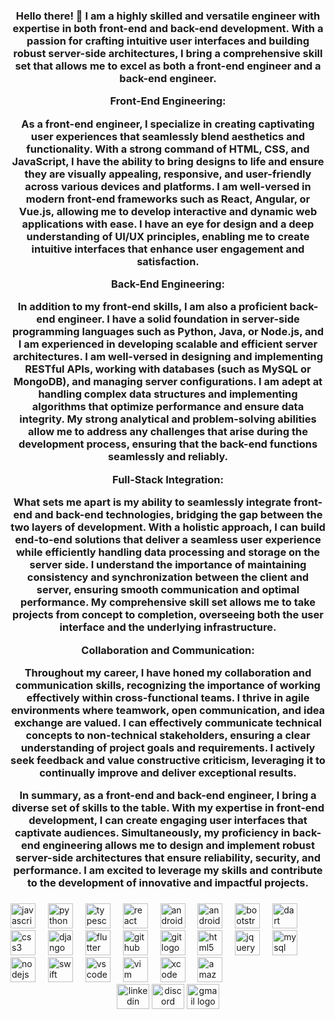 <h3 align="center">Hello there! 👋 I am a highly skilled and versatile engineer with expertise in both front-end and back-end development. With a passion for crafting intuitive user interfaces and building robust server-side architectures, I bring a comprehensive skill set that allows me to excel as both a front-end engineer and a back-end engineer.

Front-End Engineering:

As a front-end engineer, I specialize in creating captivating user experiences that seamlessly blend aesthetics and functionality. With a strong command of HTML, CSS, and JavaScript, I have the ability to bring designs to life and ensure they are visually appealing, responsive, and user-friendly across various devices and platforms. I am well-versed in modern front-end frameworks such as React, Angular, or Vue.js, allowing me to develop interactive and dynamic web applications with ease. I have an eye for design and a deep understanding of UI/UX principles, enabling me to create intuitive interfaces that enhance user engagement and satisfaction.

Back-End Engineering:

In addition to my front-end skills, I am also a proficient back-end engineer. I have a solid foundation in server-side programming languages such as Python, Java, or Node.js, and I am experienced in developing scalable and efficient server architectures. I am well-versed in designing and implementing RESTful APIs, working with databases (such as MySQL or MongoDB), and managing server configurations. I am adept at handling complex data structures and implementing algorithms that optimize performance and ensure data integrity. My strong analytical and problem-solving abilities allow me to address any challenges that arise during the development process, ensuring that the back-end functions seamlessly and reliably.

Full-Stack Integration:

What sets me apart is my ability to seamlessly integrate front-end and back-end technologies, bridging the gap between the two layers of development. With a holistic approach, I can build end-to-end solutions that deliver a seamless user experience while efficiently handling data processing and storage on the server side. I understand the importance of maintaining consistency and synchronization between the client and server, ensuring smooth communication and optimal performance. My comprehensive skill set allows me to take projects from concept to completion, overseeing both the user interface and the underlying infrastructure.

Collaboration and Communication:

Throughout my career, I have honed my collaboration and communication skills, recognizing the importance of working effectively within cross-functional teams. I thrive in agile environments where teamwork, open communication, and idea exchange are valued. I can effectively communicate technical concepts to non-technical stakeholders, ensuring a clear understanding of project goals and requirements. I actively seek feedback and value constructive criticism, leveraging it to continually improve and deliver exceptional results.

In summary, as a front-end and back-end engineer, I bring a diverse set of skills to the table. With my expertise in front-end development, I can create engaging user interfaces that captivate audiences. Simultaneously, my proficiency in back-end engineering allows me to design and implement robust server-side architectures that ensure reliability, security, and performance. I am excited to leverage my skills and contribute to the development of innovative and impactful projects.</h3>


###

<div align="left">
  <img src="https://cdn.jsdelivr.net/gh/devicons/devicon/icons/javascript/javascript-original.svg" height="40" alt="javascript logo"  />
  <img width="12" />
  <img src="https://cdn.jsdelivr.net/gh/devicons/devicon/icons/python/python-original.svg" height="40" alt="python logo"  />
  <img width="12" />
  <img src="https://cdn.jsdelivr.net/gh/devicons/devicon/icons/typescript/typescript-original.svg" height="40" alt="typescript logo"  />
  <img width="12" />
  <img src="https://cdn.jsdelivr.net/gh/devicons/devicon/icons/react/react-original.svg" height="40" alt="react logo"  />
  <img width="12" />
  <img src="https://cdn.jsdelivr.net/gh/devicons/devicon/icons/androidstudio/androidstudio-original.svg" height="40" alt="androidstudio logo"  />
  <img width="12" />
  <img src="https://cdn.jsdelivr.net/gh/devicons/devicon/icons/android/android-original.svg" height="40" alt="android logo"  />
  <img width="12" />
  <img src="https://cdn.jsdelivr.net/gh/devicons/devicon/icons/bootstrap/bootstrap-original.svg" height="40" alt="bootstrap logo"  />
  <img width="12" />
  <img src="https://cdn.jsdelivr.net/gh/devicons/devicon/icons/dart/dart-original.svg" height="40" alt="dart logo"  />
  <img width="12" />
  <img src="https://cdn.jsdelivr.net/gh/devicons/devicon/icons/css3/css3-original.svg" height="40" alt="css3 logo"  />
  <img width="12" />
  <img src="https://cdn.jsdelivr.net/gh/devicons/devicon/icons/django/django-plain.svg" height="40" alt="django logo"  />
  <img width="12" />
  <img src="https://cdn.jsdelivr.net/gh/devicons/devicon/icons/flutter/flutter-original.svg" height="40" alt="flutter logo"  />
  <img width="12" />
  <img src="https://cdn.jsdelivr.net/gh/devicons/devicon/icons/github/github-original.svg" height="40" alt="github logo"  />
  <img width="12" />
  <img src="https://cdn.jsdelivr.net/gh/devicons/devicon/icons/git/git-original.svg" height="40" alt="git logo"  />
  <img width="12" />
  <img src="https://cdn.jsdelivr.net/gh/devicons/devicon/icons/html5/html5-original.svg" height="40" alt="html5 logo"  />
  <img width="12" />
  <img src="https://cdn.jsdelivr.net/gh/devicons/devicon/icons/jquery/jquery-original.svg" height="40" alt="jquery logo"  />
  <img width="12" />
  <img src="https://cdn.jsdelivr.net/gh/devicons/devicon/icons/mysql/mysql-original.svg" height="40" alt="mysql logo"  />
  <img width="12" />
  <img src="https://cdn.jsdelivr.net/gh/devicons/devicon/icons/nodejs/nodejs-original.svg" height="40" alt="nodejs logo"  />
  <img width="12" />
  <img src="https://cdn.jsdelivr.net/gh/devicons/devicon/icons/swift/swift-original.svg" height="40" alt="swift logo"  />
  <img width="12" />
  <img src="https://cdn.jsdelivr.net/gh/devicons/devicon/icons/vscode/vscode-original.svg" height="40" alt="vscode logo"  />
  <img width="12" />
  <img src="https://cdn.jsdelivr.net/gh/devicons/devicon/icons/vim/vim-original.svg" height="40" alt="vim logo"  />
  <img width="12" />
  <img src="https://cdn.jsdelivr.net/gh/devicons/devicon/icons/xcode/xcode-original.svg" height="40" alt="xcode logo"  />
  <img width="12" />
  <img src="https://cdn.jsdelivr.net/gh/devicons/devicon/icons/amazonwebservices/amazonwebservices-original.svg" height="40" alt="amazonwebservices logo"  />
</div>


<div align="center">
<!--   <a href="https://www.linkedin.com/in/kevincrnlsbs/" target="_blank"> -->
    <img src="https://raw.githubusercontent.com/maurodesouza/profile-readme-generator/master/src/assets/icons/social/linkedin/default.svg" width="52" height="40" alt="linkedin logo"  />
  </a>
  <img src="https://raw.githubusercontent.com/maurodesouza/profile-readme-generator/master/src/assets/icons/social/discord/default.svg" width="52" height="40" alt="discord logo"  />
  <img src="https://raw.githubusercontent.com/maurodesouza/profile-readme-generator/master/src/assets/icons/social/gmail/default.svg" width="52" height="40" alt="gmail logo"  />
</div>



